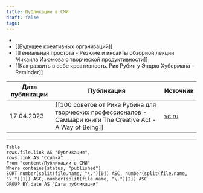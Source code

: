 ```yaml
---
title: Публикации в СМИ
draft: false
tags:
---
```

- 
- [[Будущее креативных организаций]]
- [[Гениальная простота - Резюме и инсайты обзорной лекции Михаила Изюмова о творческой продуктивности]]
- [[Как развить в себе креативность. Рик Рубин у Эндрю Хубермана - Reminder]]


| Дата публикации | Публикация                                                                                                     | Источник                                                                                                                                    |
| --------------- | -------------------------------------------------------------------------------------------------------------- | ------------------------------------------------------------------------------------------------------------------------------------------- |
| 17.04.2023      | [[100 советов от Рика Рубина для творческих профессионалов - Саммари книги The Creative Act - A Way of Being]] | [vc.ru](https://vc.ru/life/668055-100-sovetov-ot-rika-rubina-dlya-tvorcheskih-professionalov-sammari-knigi-the-creative-act-a-way-of-being) |


---

```dataview 
Table 
rows.file.link AS "Публикация",
rows.link AS "Ссылка"
From "content/Публикации в СМИ" 
Where contains(status, "published") 
SORT number(split(file.name, "\.")[0]) ASC, number(split(file.name, "\.")[1]) ASC, number(split(file.name, "\.")[2]) ASC
GROUP BY date AS "Дата публикации"
```
